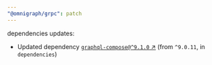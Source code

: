 ```yaml
---
"@omnigraph/grpc": patch
---
```

dependencies updates:
  - Updated dependency [`graphql-compose@^9.1.0` ↗︎](https://www.npmjs.com/package/graphql-compose/v/9.1.0) (from `^9.0.11`, in `dependencies`)

